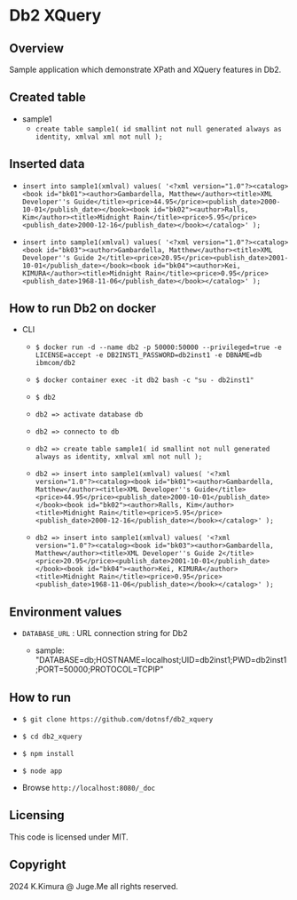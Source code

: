 # Db2 XQuery

## Overview

Sample application which demonstrate XPath and XQuery features in Db2.


## Created table

- sample1
  - `create table sample1( id smallint not null generated always as identity, xmlval xml not null );`


## Inserted data

- `insert into sample1(xmlval) values( '<?xml version="1.0"?><catalog><book id="bk01"><author>Gambardella, Matthew</author><title>XML Developer''s Guide</title><price>44.95</price><publish_date>2000-10-01</publish_date></book><book id="bk02"><author>Ralls, Kim</author><title>Midnight Rain</title><price>5.95</price><publish_date>2000-12-16</publish_date></book></catalog>' );`

- `insert into sample1(xmlval) values( '<?xml version="1.0"?><catalog><book id="bk03"><author>Gambardella, Matthew</author><title>XML Developer''s Guide 2</title><price>20.95</price><publish_date>2001-10-01</publish_date></book><book id="bk04"><author>Kei, KIMURA</author><title>Midnight Rain</title><price>0.95</price><publish_date>1968-11-06</publish_date></book></catalog>' );`


## How to run Db2 on docker

- CLI

  - `$ docker run -d --name db2 -p 50000:50000 --privileged=true -e LICENSE=accept -e DB2INST1_PASSWORD=db2inst1 -e DBNAME=db ibmcom/db2`

  - `$ docker container exec -it db2 bash -c "su - db2inst1"`

  - `$ db2`

  - `db2 => activate database db`

  - `db2 => connecto to db`

  - `db2 => create table sample1( id smallint not null generated always as identity, xmlval xml not null );`

  - `db2 => insert into sample1(xmlval) values( '<?xml version="1.0"?><catalog><book id="bk01"><author>Gambardella, Matthew</author><title>XML Developer''s Guide</title><price>44.95</price><publish_date>2000-10-01</publish_date></book><book id="bk02"><author>Ralls, Kim</author><title>Midnight Rain</title><price>5.95</price><publish_date>2000-12-16</publish_date></book></catalog>' );`

  - `db2 => insert into sample1(xmlval) values( '<?xml version="1.0"?><catalog><book id="bk03"><author>Gambardella, Matthew</author><title>XML Developer''s Guide 2</title><price>20.95</price><publish_date>2001-10-01</publish_date></book><book id="bk04"><author>Kei, KIMURA</author><title>Midnight Rain</title><price>0.95</price><publish_date>1968-11-06</publish_date></book></catalog>' );`


## Environment values

- `DATABASE_URL` : URL connection string for Db2

  - sample: "DATABASE=db;HOSTNAME=localhost;UID=db2inst1;PWD=db2inst1;PORT=50000;PROTOCOL=TCPIP"


## How to run

- `$ git clone https://github.com/dotnsf/db2_xquery`

- `$ cd db2_xquery`

- `$ npm install`

- `$ node app`

- Browse `http://localhost:8080/_doc`


## Licensing

This code is licensed under MIT.


## Copyright

2024 K.Kimura @ Juge.Me all rights reserved.

